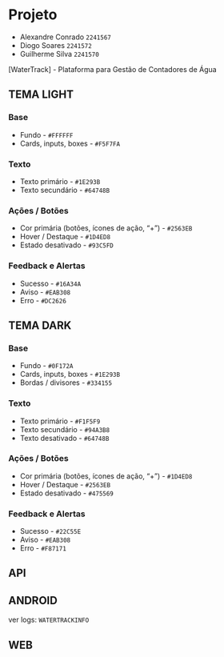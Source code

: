 # Projeto
 * Alexandre Conrado `2241567`
 * Diogo Soares `2241572`
 * Guilherme Silva `2241570`

[WaterTrack] - Plataforma para Gestão de Contadores de Água

## TEMA LIGHT
### Base
* Fundo - `#FFFFFF`
* Cards, inputs, boxes - `#F5F7FA`
### Texto
* Texto primário - `#1E293B`
* Texto secundário - `#64748B`
### Ações / Botões
* Cor primária (botões, ícones de ação, “+”) - `#2563EB`
* Hover / Destaque - `#1D4ED8`
* Estado desativado - `#93C5FD`
### Feedback e Alertas
* Sucesso - `#16A34A`
* Aviso - `#EAB308`
* Erro - `#DC2626`

## TEMA DARK
### Base
* Fundo - `#0F172A`
* Cards, inputs, boxes - `#1E293B`
* Bordas / divisores - `#334155`
### Texto
* Texto primário - `#F1F5F9`
* Texto secundário - `#94A3B8`
* Texto desativado - `#64748B`
### Ações / Botões
* Cor primária (botões, ícones de ação, “+”) - `#1D4ED8`
* Hover / Destaque - `#2563EB`
* Estado desativado - `#475569`
### Feedback e Alertas
* Sucesso - `#22C55E`
* Aviso - `#EAB308`
* Erro - `#F87171`

## API

## ANDROID

ver logs: `WATERTRACKINFO`

## WEB
